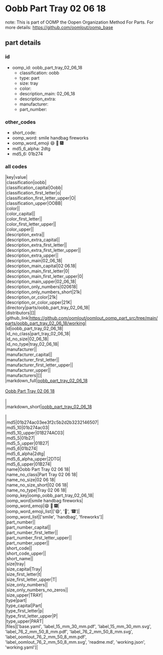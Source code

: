 # Oobb Part Tray 02 06 18  

note: This is part of OOMP the Oopen Organization Method For Parts. For more details: https://github.com/oomlout/oomp_base

##  part details





### id
* oomp_id: oobb_part_tray_02_06_18
  * classification: oobb
  * type: part
  * size: tray
  * color: 
  * description_main: 02_06_18
  * description_extra: 
  * manufacturer: 
  * part_number: 

### other_codes
* short_code: 
* oomp_word: smile handbag fireworks
* oomp_word_emoji :smile: :handbag: :fireworks:
* md5_6_alpha: 2dtg
* md5_6: 01b274

### all codes 
|key|value|  
|classification|oobb|  
|classification_capital|Oobb|  
|classification_first_letter|o|  
|classification_first_letter_upper|O|  
|classification_upper|OOBB|  
|color||  
|color_capital||  
|color_first_letter||  
|color_first_letter_upper||  
|color_upper||  
|description_extra||  
|description_extra_capital||  
|description_extra_first_letter||  
|description_extra_first_letter_upper||  
|description_extra_upper||  
|description_main|02_06_18|  
|description_main_capital|02 06.18|  
|description_main_first_letter|0|  
|description_main_first_letter_upper|0|  
|description_main_upper|02_06_18|  
|description_only_numbers|020618|  
|description_only_numbers_short|21k|  
|description_or_color|21k|  
|description_or_color_upper|21K|  
|directory|parts/oobb_part_tray_02_06_18|  
|distributors|[]|  
|github_link|https://github.com/oomlout/oomlout_oomp_part_src/tree/main/parts/oobb_part_tray_02_06_18/working|  
|id|oobb_part_tray_02_06_18|  
|id_no_class|part_tray_02_06_18|  
|id_no_size|02_06_18|  
|id_no_type|tray_02_06_18|  
|manufacturer||  
|manufacturer_capital||  
|manufacturer_first_letter||  
|manufacturer_first_letter_upper||  
|manufacturer_upper||  
|manufacturers|[]|  
|markdown_full|[oobb_part_tray_02_06_18](https://github.com/oomlout/oomlout_oomp_part_src/tree/main/parts/oobb_part_tray_02_06_18/working)<br>[](https://github.com/oomlout/oomlout_oomp_part_src/tree/main/parts/oobb_part_tray_02_06_18/working)<br>[Oobb Part Tray 02 06 18](https://github.com/oomlout/oomlout_oomp_part_src/tree/main/parts/oobb_part_tray_02_06_18/working)<br><br>|  
|markdown_short|[oobb_part_tray_02_06_18](https://github.com/oomlout/oomlout_oomp_part_src/tree/main/parts/oobb_part_tray_02_06_18/working)<br><br>|  
|md5|01b274ac03ee3f2c5b2d2b3232146507|  
|md5_10|01b274ac03|  
|md5_10_upper|01B274AC03|  
|md5_5|01b27|  
|md5_5_upper|01B27|  
|md5_6|01b274|  
|md5_6_alpha|2dtg|  
|md5_6_alpha_upper|2DTG|  
|md5_6_upper|01B274|  
|name|Oobb Part Tray 02 06 18|  
|name_no_class|Part Tray 02 06 18|  
|name_no_size|02 06 18|  
|name_no_size_short|02 06 18|  
|name_no_type|Tray 02 06 18|  
|oomp_key|oomp_oobb_part_tray_02_06_18|  
|oomp_word|smile handbag fireworks|  
|oomp_word_emoji|:smile: :handbag: :fireworks:|  
|oomp_word_emoji_list|[':smile:', ':handbag:', ':fireworks:']|  
|oomp_word_list|['smile', 'handbag', 'fireworks']|  
|part_number||  
|part_number_capital||  
|part_number_first_letter||  
|part_number_first_letter_upper||  
|part_number_upper||  
|short_code||  
|short_code_upper||  
|short_name||  
|size|tray|  
|size_capital|Tray|  
|size_first_letter|t|  
|size_first_letter_upper|T|  
|size_only_numbers||  
|size_only_numbers_no_zeros||  
|size_upper|TRAY|  
|type|part|  
|type_capital|Part|  
|type_first_letter|p|  
|type_first_letter_upper|P|  
|type_upper|PART|  
|files|['base.yaml', 'label_15_mm_30_mm.pdf', 'label_15_mm_30_mm.svg', 'label_76_2_mm_50_8_mm.pdf', 'label_76_2_mm_50_8_mm.svg', 'label_oomlout_76_2_mm_50_8_mm.pdf', 'label_oomlout_76_2_mm_50_8_mm.svg', 'readme.md', 'working.json', 'working.yaml']|  
